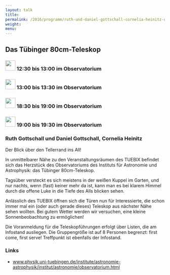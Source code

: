 ```yaml
---
layout: talk
title:
permalink: /2016/programm/ruth-und-daniel-gottschall-cornelia-heinitz-das-tuebinger-80cm-teleskop/
weight: 
menu:
---
```

## Das&nbsp;Tübinger&nbsp;80cm-Teleskop

### <img height = "32" src="../../../images/talk.svg"> 12:30 bis 13:00 im Observatorium

### <img height = "32" src="../../../images/talk.svg"> 13:00 bis 13:30 im Observatorium

### <img height = "32" src="../../../images/talk.svg"> 18:30 bis 19:00 im Observatorium

### <img height = "32" src="../../../images/talk.svg"> 19:00 bis 19:30 im Observatorium

### Ruth&nbsp;Gottschall&nbsp;und&nbsp;Daniel&nbsp;Gottschall,&nbsp;Cornelia&nbsp;Heinitz

Der Blick über den Tellerrand ins All!

In unmittelbarer Nähe zu den Veranstaltungsräumen des TUEBIX befindet sich das Herzstück des Observatoriums des Instituts für Astronomie und Astrophysik:
das Tübinger 80cm-Teleskop.

Tagsüber versteckt es sich meistens in der weißen Kuppel im Garten, und nur nachts, wenn (fast) keiner mehr da ist, kann man es bei klarem Himmel durch die offene Luke in die Tiefe des Alls blicken sehen.

Anlässlich des TUEBIX öffnen sich die Türen nun für Interessierte, die schon immer mal ein (oder auch gerade dieses) Teleskop aus nächster Nähe sehen wollten.
Bei gutem Wetter werden wir versuchen, eine kleine Sonnenbeobachtung zu ermöglichen!

Die Voranmeldung für die Teleskopführungen erfolgt über Listen, die am Infostand ausliegen.
Die Gruppengröße ist auf 8 Personen begrenzt: first come, first serve!
Treffpunkt ist ebenfalls der Infostand.

### Links

- <a href="http://www.physik.uni-tuebingen.de/institute/astronomie-astrophysik/institut/astronomie/observatorium.html" target="_blank">www.physik.uni-tuebingen.de/institute/astronomie-astrophysik/institut/astronomie/observatorium.html</a>
